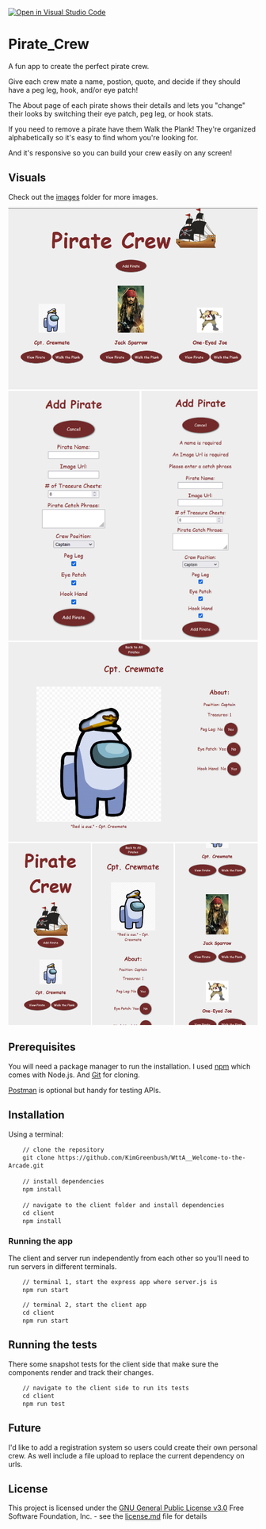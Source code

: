 [![Open in Visual Studio Code](https://open.vscode.dev/badges/open-in-vscode.svg)](https://open.vscode.dev/KimGreenbush/Pirate_Crew)

# Pirate_Crew

A fun app to create the perfect pirate crew.

Give each crew mate a name, postion, quote, and decide if they should have a peg leg, hook, and/or eye patch!

The About page of each pirate shows their details and lets you "change" their looks by switching their eye patch, peg leg, or hook stats.

If you need to remove a pirate have them Walk the Plank! They're organized alphabetically so it's easy to find whom you're looking for.

And it's responsive so you can build your crew easily on any screen!

## Visuals

Check out the [images](images) folder for more images.

![Pirate Crew](./images/landing.png)
![Add a Pirate](./images/form.png)
![About a Pirate](./images/about.png)
![Responsive Pirate layout](./images/mobile.png)

## Prerequisites

You will need a package manager to run the installation. I used [npm](https://docs.npmjs.com/downloading-and-installing-node-js-and-npm) which comes with Node.js. And [Git](https://git-scm.com/book/en/v2/Getting-Started-Installing-Git) for cloning.

[Postman](https://www.postman.com/) is optional but handy for testing APIs.

## Installation

Using a terminal:

```shell
    // clone the repository
    git clone https://github.com/KimGreenbush/WttA__Welcome-to-the-Arcade.git

    // install dependencies
    npm install

    // navigate to the client folder and install dependencies
    cd client
    npm install
```

### Running the app

The client and server run independently from each other so you'll need to run servers in different terminals.

```shell
    // terminal 1, start the express app where server.js is
    npm run start
```

```shell
    // terminal 2, start the client app
    cd client
    npm run start
```

## Running the tests

There some snapshot tests for the client side that make sure the components render and track their changes.

```shell
    // navigate to the client side to run its tests
    cd client
    npm run test
```

## Future

I'd like to add a registration system so users could create their own personal crew. As well include a file upload to replace the current dependency on urls.

## License

This project is licensed under the [GNU General Public License v3.0](license.md)
Free Software Foundation, Inc. - see the [license.md](license.md) file for
details